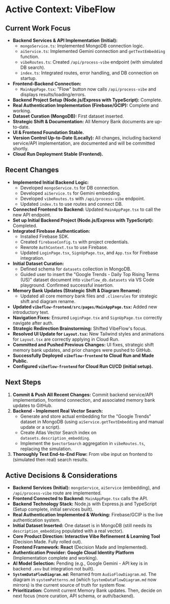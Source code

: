 # Active Context: VibeFlow

## Current Work Focus
*   **Backend Services & API Implementation (Initial):**
    *   `mongoService.ts`: Implemented MongoDB connection logic.
    *   `aiService.ts`: Implemented Gemini connection and `getTextEmbedding` function.
    *   `vibeRoutes.ts`: Created `/api/process-vibe` endpoint (with simulated DB search).
    *   `index.ts`: Integrated routes, error handling, and DB connection on startup.
*   **Frontend-Backend Connection:**
    *   `MainAppPage.tsx`: "Flow" button now calls `/api/process-vibe` and displays results/loading/errors.
*   **Backend Project Setup (Node.js/Express with TypeScript):** Complete.
*   **Real Authentication Implementation (Firebase/GCIP):** Complete and working.
*   **Dataset Curation (MongoDB):** First dataset inserted.
*   **Strategic Shift & Documentation:** All Memory Bank documents are up-to-date.
*   **UI & Frontend Foundation Stable.**
*   **Version Control Up-to-Date (Locally):** All changes, including backend service/API implementation, are documented and will be committed shortly.
*   **Cloud Run Deployment Stable (Frontend).**

## Recent Changes
*   **Implemented Initial Backend Logic:**
    *   Developed `mongoService.ts` for DB connection.
    *   Developed `aiService.ts` for Gemini embedding.
    *   Developed `vibeRoutes.ts` with `/api/process-vibe` endpoint.
    *   Updated `index.ts` to use routes and connect DB.
*   **Connected Frontend to Backend:** Updated `MainAppPage.tsx` to call the new API endpoint.
*   **Set up Initial Backend Project (Node.js/Express with TypeScript):** Completed.
*   **Integrated Firebase Authentication:**
    *   Installed Firebase SDK.
    *   Created `firebaseConfig.ts` with project credentials.
    *   Rewrote `AuthContext.tsx` to use Firebase.
    *   Updated `LoginPage.tsx`, `SignUpPage.tsx`, and `App.tsx` for Firebase integration.
*   **Initial Dataset Curation:**
    *   Defined schema for `datasets` collection in MongoDB.
    *   Guided user to insert the "Google Trends - Daily Top Rising Terms (US)" dataset document into `vibeflow_db.datasets` via VS Code playground. Confirmed successful insertion.
*   **Memory Bank Updates (Strategic Shift & Diagram Rename):**
    *   Updated all core memory bank files and `.clinerules` for strategic shift and diagram rename.
*   **Updated `vibeflow-frontend/src/pages/MainAppPage.tsx`:** Added new introductory text.
*   **Navigation Fixes:** Ensured `LoginPage.tsx` and `SignUpPage.tsx` correctly navigate after auth.
*   **Strategic Redirection Brainstorming:** Shifted VibeFlow's focus.
*   **Resolved UI Update for `Layout.tsx`:** New Tailwind styles and animations for `Layout.tsx` are correctly applying in Cloud Run.
*   **Committed and Pushed Previous Changes:** UI fixes, strategic shift memory bank updates, and prior changes were pushed to GitHub.
*   **Successfully Deployed `vibeflow-frontend` to Cloud Run and Made Public.**
*   **Configured `vibeflow-frontend` for Cloud Run CI/CD (initial setup).**

## Next Steps
1.  **Commit & Push All Recent Changes:** Commit backend service/API implementation, frontend connection, and associated memory bank updates to GitHub.
2.  **Backend - Implement Real Vector Search:**
    *   Generate and store actual embedding for the "Google Trends" dataset in MongoDB (using `aiService.getTextEmbedding` and manual update or a script).
    *   Create Atlas Vector Search index on `datasets.description_embedding`.
    *   Implement the `$vectorSearch` aggregation in `vibeRoutes.ts`, replacing the simulation.
3.  **Thoroughly Test End-to-End Flow:** From vibe input on frontend to (simulated then real) search results.

## Active Decisions & Considerations
*   **Backend Services (Initial):** `mongoService`, `aiService` (embedding), and `/api/process-vibe` route are implemented.
*   **Frontend Connected to Backend:** `MainAppPage.tsx` calls the API.
*   **Backend Technology Stack:** Node.js with Express.js and TypeScript (Setup complete, initial services built).
*   **Real Authentication Implemented & Working:** Firebase/GCIP is the live authentication system.
*   **Initial Dataset Inserted:** One dataset is in MongoDB (still needs its `description_embedding` populated with a real vector).
*   **Core Product Direction: Interactive Vibe Refinement & Learning Tool** (Decision Made. Fully rolled out).
*   **Frontend Framework: React** (Decision Made and Implemented).
*   **Authentication Provider: Google Cloud Identity Platform** (Implementation complete and working).
*   **AI Model Selection:** Pending (e.g., Google Gemini - API key is in backend `.env` but integration not built).
*   **`SystemDataFlowDiagram.md`:** Renamed from `AudioFlowDiagram.md`. The diagram in `systemPatterns.md` (which `SystemDataFlowDiagram.md` now mirrors) is the current source of truth for system flow.
*   **Prioritization:** Commit current Memory Bank updates. Then, decide on next focus (more curation, API schema, or auth/backend).

